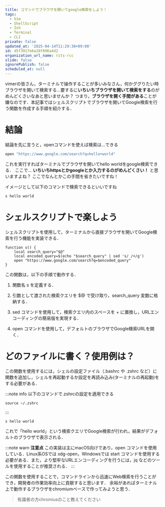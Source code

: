 ```yaml
---
title: コマンドでブラウザを開いてgoogle検索をしよう！
tags:
  - Vim
  - ShellScript
  - Zsh
  - Terminal
  - CLI
private: false
updated_at: '2025-04-14T11:29:38+09:00'
id: d5f3917e6a28f896a4d2
organization_url_name: rits-rcc
slide: false
ignorePublish: false
scheduled_at: null
---
```

vimerの皆さん，ターミナルで操作することが多いみなさん，何かググりたい時ブラウザを開いて検索する...要するに**いちいちブラウザを開いて検索をする**のがめんどくさいなあと思いませんか？
つまり，**ブラウザを開く手間がある**ことが嫌なのです．本記事ではシェルスクリプトでブラウザを開いてGoogle検索を行う関数を作成する手順を紹介する．

# 結論
結論を先に言うと，openコマンドを使えば検索は...できる
```sh
open "https://www.google.com/search?q=hello+world"
```
これを実行すればターミナルでブラウザを開いてhello worldをgoogle検索できる．
ここで...
**いちいちhttpsとかgoogleとか入力するのがめんどくさい！**
と思いますよね？
ここでなんとかこの手間を省きたいですね！

イメージとして以下のコマンドで検索できるといいですね
```sh
s hello world
```


# シェルスクリプトで楽しよう
シェルスクリプトを使用して，ターミナルから直接ブラウザを開いてGoogle検索を行う機能を実装できる．

```~/.zshrc
function s() {
    local search_query="$@"
    local encoded_query=$(echo "$search_query" | sed 's/ /+/g')
    open "https://www.google.com/search?q=$encoded_query"
}
```

この関数は，以下の手順で動作する．

1. 関数名 s を定義する．

2. 引数として渡された検索クエリを $@ で受け取り，search_query 変数に格納する．

3. sed コマンドを使用して，検索クエリ内のスペースを + に置換し，URLエンコーディングの簡易版を実現する．

4. open コマンドを使用して，デフォルトのブラウザでGoogle検索URLを開く．


# どのファイルに書く？使用例は？
この関数を使用するには，シェルの設定ファイル（.bashrc や .zshrc など）に関数を追加し，シェルを再起動するか設定を再読み込み(ターミナルの再起動)をする必要がある．

:::note info
以下のコマンドで.zshrcの設定を適用できる
```
source ~/.zshrc
```
:::


```sh
s hello world
``` 

これで「hello world」という検索クエリでGoogle検索が行われ，結果がデフォルトのブラウザで表示される．

:::note warn
**注意点**
この実装は主にmacOS向けであり，open コマンドを使用している．Linux系OSでは xdg-open，Windowsでは start コマンドを使用する必要がある．また，より堅牢なURLエンコーディングを行うには，jq などのツールを使用することが推奨される．
:::

この関数を使用することで，コマンドラインから迅速にWeb検索を行うことができ，開発者の作業効率向上に貢献すると思います．
余裕があればターミナル上で動作するブラウザをchromiumベースで作ってみようと思う．

> 有識者の方chromiusのこと教えてください
